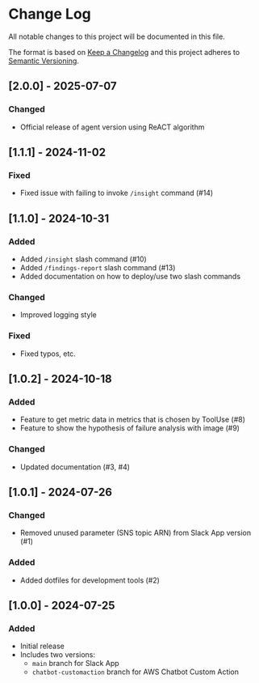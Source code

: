 # Change Log

All notable changes to this project will be documented in this file.

The format is based on [Keep a Changelog](http://keepachangelog.com/)
and this project adheres to [Semantic Versioning](http://semver.org/).

## [2.0.0] - 2025-07-07

### Changed

- Official release of agent version using ReACT algorithm

## [1.1.1] - 2024-11-02

### Fixed

- Fixed issue with failing to invoke `/insight` command (#14)

## [1.1.0] - 2024-10-31

### Added

- Added `/insight` slash command (#10)
- Added `/findings-report` slash command (#13)
- Added documentation on how to deploy/use two slash commands

### Changed

- Improved logging style

### Fixed

- Fixed typos, etc.

## [1.0.2] - 2024-10-18

### Added

- Feature to get metric data in metrics that is chosen by ToolUse (#8)
- Feature to show the hypothesis of failure analysis with image (#9)

### Changed

- Updated documentation (#3, #4)

## [1.0.1] - 2024-07-26

### Changed

- Removed unused parameter (SNS topic ARN) from Slack App version (#1)

### Added

- Added dotfiles for development tools (#2)

## [1.0.0] - 2024-07-25

### Added

- Initial release
- Includes two versions:
  - `main` branch for Slack App
  - `chatbot-customaction` branch for AWS Chatbot Custom Action
